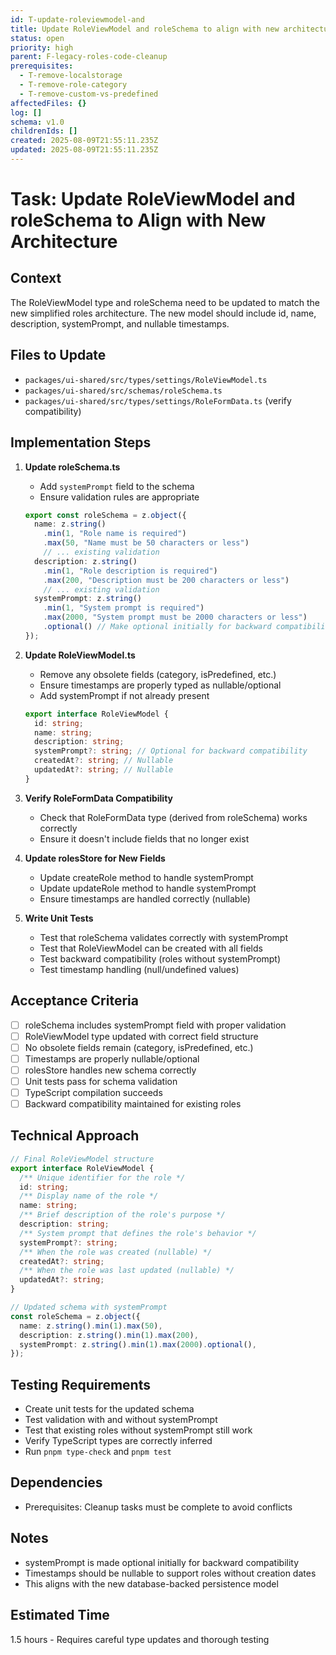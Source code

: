 ```yaml
---
id: T-update-roleviewmodel-and
title: Update RoleViewModel and roleSchema to align with new architecture
status: open
priority: high
parent: F-legacy-roles-code-cleanup
prerequisites:
  - T-remove-localstorage
  - T-remove-role-category
  - T-remove-custom-vs-predefined
affectedFiles: {}
log: []
schema: v1.0
childrenIds: []
created: 2025-08-09T21:55:11.235Z
updated: 2025-08-09T21:55:11.235Z
---
```


# Task: Update RoleViewModel and roleSchema to Align with New Architecture

## Context

The RoleViewModel type and roleSchema need to be updated to match the new simplified roles architecture. The new model should include id, name, description, systemPrompt, and nullable timestamps.

## Files to Update

- `packages/ui-shared/src/types/settings/RoleViewModel.ts`
- `packages/ui-shared/src/schemas/roleSchema.ts`
- `packages/ui-shared/src/types/settings/RoleFormData.ts` (verify compatibility)

## Implementation Steps

1. **Update roleSchema.ts**
   - Add `systemPrompt` field to the schema
   - Ensure validation rules are appropriate

   ```typescript
   export const roleSchema = z.object({
     name: z.string()
       .min(1, "Role name is required")
       .max(50, "Name must be 50 characters or less")
       // ... existing validation
     description: z.string()
       .min(1, "Role description is required")
       .max(200, "Description must be 200 characters or less")
       // ... existing validation
     systemPrompt: z.string()
       .min(1, "System prompt is required")
       .max(2000, "System prompt must be 2000 characters or less")
       .optional() // Make optional initially for backward compatibility
   });
   ```

2. **Update RoleViewModel.ts**
   - Remove any obsolete fields (category, isPredefined, etc.)
   - Ensure timestamps are properly typed as nullable/optional
   - Add systemPrompt if not already present

   ```typescript
   export interface RoleViewModel {
     id: string;
     name: string;
     description: string;
     systemPrompt?: string; // Optional for backward compatibility
     createdAt?: string; // Nullable
     updatedAt?: string; // Nullable
   }
   ```

3. **Verify RoleFormData Compatibility**
   - Check that RoleFormData type (derived from roleSchema) works correctly
   - Ensure it doesn't include fields that no longer exist

4. **Update rolesStore for New Fields**
   - Update createRole method to handle systemPrompt
   - Update updateRole method to handle systemPrompt
   - Ensure timestamps are handled correctly (nullable)

5. **Write Unit Tests**
   - Test that roleSchema validates correctly with systemPrompt
   - Test that RoleViewModel can be created with all fields
   - Test backward compatibility (roles without systemPrompt)
   - Test timestamp handling (null/undefined values)

## Acceptance Criteria

- [ ] roleSchema includes systemPrompt field with proper validation
- [ ] RoleViewModel type updated with correct field structure
- [ ] No obsolete fields remain (category, isPredefined, etc.)
- [ ] Timestamps are properly nullable/optional
- [ ] rolesStore handles new schema correctly
- [ ] Unit tests pass for schema validation
- [ ] TypeScript compilation succeeds
- [ ] Backward compatibility maintained for existing roles

## Technical Approach

```typescript
// Final RoleViewModel structure
export interface RoleViewModel {
  /** Unique identifier for the role */
  id: string;
  /** Display name of the role */
  name: string;
  /** Brief description of the role's purpose */
  description: string;
  /** System prompt that defines the role's behavior */
  systemPrompt?: string;
  /** When the role was created (nullable) */
  createdAt?: string;
  /** When the role was last updated (nullable) */
  updatedAt?: string;
}

// Updated schema with systemPrompt
const roleSchema = z.object({
  name: z.string().min(1).max(50),
  description: z.string().min(1).max(200),
  systemPrompt: z.string().min(1).max(2000).optional(),
});
```

## Testing Requirements

- Create unit tests for the updated schema
- Test validation with and without systemPrompt
- Test that existing roles without systemPrompt still work
- Verify TypeScript types are correctly inferred
- Run `pnpm type-check` and `pnpm test`

## Dependencies

- Prerequisites: Cleanup tasks must be complete to avoid conflicts

## Notes

- systemPrompt is made optional initially for backward compatibility
- Timestamps should be nullable to support roles without creation dates
- This aligns with the new database-backed persistence model

## Estimated Time

1.5 hours - Requires careful type updates and thorough testing
